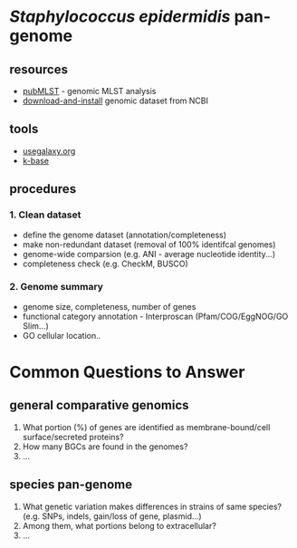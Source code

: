 # _Staphylococcus epidermidis_ pan-genome
## resources
* [pubMLST](https://pubmlst.org/multilocus-sequence-typing) - genomic MLST analysis
* [download-and-install](https://www.ncbi.nlm.nih.gov/datasets/docs/v2/command-line-tools/download-and-install/) genomic dataset from NCBI

## tools
* [usegalaxy.org](https://galaxy-main.usegalaxy.org/)
* [k-base](https://www.kbase.us/)

## procedures
### 1. Clean dataset
* define the genome dataset (annotation/completeness)
* make non-redundant dataset (removal of 100% identifcal genomes)
* genome-wide comparsion (e.g. ANI - average nucleotide identity...)
* completeness check (e.g. CheckM, BUSCO)
### 2. Genome summary
* genome size, completeness, number of genes
* functional category annotation - Interproscan (Pfam/COG/EggNOG/GO Slim...)
* GO cellular location..

  

# Common Questions to Answer
## general comparative genomics
1. What portion (%) of genes are identified as membrane-bound/cell surface/secreted proteins?
2. How many BGCs are found in the genomes?
3. ... 
## species pan-genome
1. What genetic variation makes differences in strains of same species? (e.g. SNPs, indels, gain/loss of gene, plasmid...)
2. Among them, what portions belong to extracellular?
3. ...
